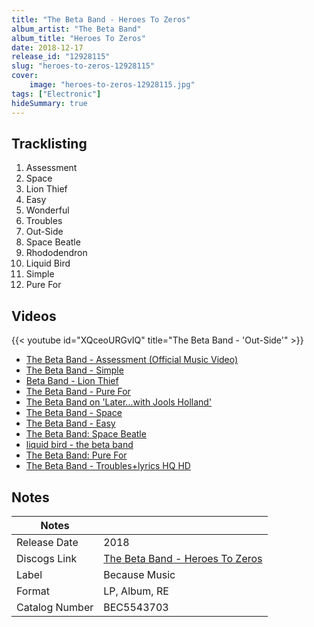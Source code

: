 ```yaml
---
title: "The Beta Band - Heroes To Zeros"
album_artist: "The Beta Band"
album_title: "Heroes To Zeros"
date: 2018-12-17
release_id: "12928115"
slug: "heroes-to-zeros-12928115"
cover:
    image: "heroes-to-zeros-12928115.jpg"
tags: ["Electronic"]
hideSummary: true
---
```


## Tracklisting
1. Assessment
2. Space
3. Lion Thief
4. Easy
5. Wonderful
6. Troubles
7. Out-Side
8. Space Beatle
9. Rhododendron
10. Liquid Bird
11. Simple
12. Pure For

## Videos
{{< youtube id="XQceoURGvIQ" title="The Beta Band - 'Out-Side'" >}}
- [The Beta Band - Assessment (Official Music Video)](https://www.youtube.com/watch?v=5XdUt3iIkZ4)
- [The Beta Band - Simple](https://www.youtube.com/watch?v=Gz3kBDOL5Po)
- [Beta Band - Lion Thief](https://www.youtube.com/watch?v=2iwRrUhBzVM)
- [The Beta Band - Pure For](https://www.youtube.com/watch?v=qUugsICNqSQ)
- [The Beta Band on 'Later...with Jools Holland'](https://www.youtube.com/watch?v=eRr4eVoRi3U)
- [The Beta Band - Space](https://www.youtube.com/watch?v=alzwfb1C_8k)
- [The Beta Band - Easy](https://www.youtube.com/watch?v=-ySuIK7wQzE)
- [The Beta Band: Space Beatle](https://www.youtube.com/watch?v=mA4_NucHWc4)
- [liquid bird - the beta band](https://www.youtube.com/watch?v=T58NXjt1tiE)
- [The Beta Band: Pure For](https://www.youtube.com/watch?v=jSrAGwejnb0)
- [The Beta Band - Troubles+lyrics HQ HD](https://www.youtube.com/watch?v=cSlCEhbbaes)

## Notes

| Notes          |             |
| ---------------| ----------- |
| Release Date   | 2018 |
| Discogs Link   | [The Beta Band - Heroes To Zeros](https://www.discogs.com/release/12928115) |
| Label          | Because Music |
| Format         | LP, Album, RE |
| Catalog Number | BEC5543703 |


